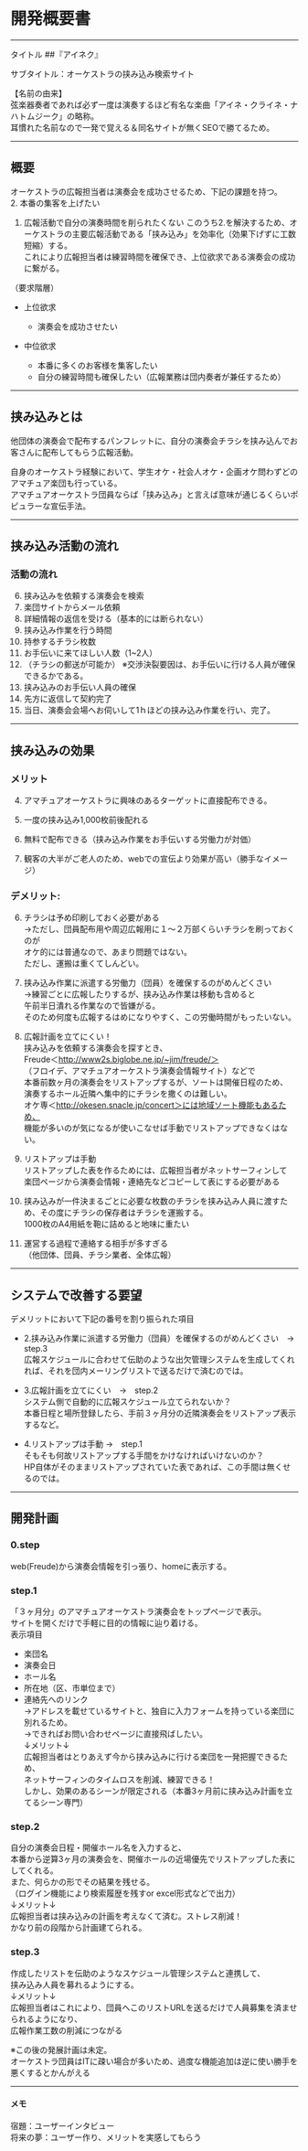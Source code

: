 #  開発概要書

-------
タイトル
##『アイネク』

サブタイトル：オーケストラの挟み込み検索サイト   

【名前の由来】   
 弦楽器奏者であれば必ず一度は演奏するほど有名な楽曲「アイネ・クライネ・ナハトムジーク」の略称。    
 耳慣れた名前なので一発で覚える＆同名サイトが無くSEOで勝てるため。  

---------
## 概要
オーケストラの広報担当者は演奏会を成功させるため、下記の課題を持つ。   
2. 本番の集客を上げたい
1. 広報活動で自分の演奏時間を削られたくない
このうち2.を解決するため、オーケストラの主要広報活動である「挟み込み」を効率化（効果下げずに工数短縮）する。   
これにより広報担当者は練習時間を確保でき、上位欲求である演奏会の成功に繋がる。   

（要求階層）
* 上位欲求
  * 演奏会を成功させたい

* 中位欲求
  * 本番に多くのお客様を集客したい
  * 自分の練習時間も確保したい（広報業務は団内奏者が兼任するため）


---------
## 挟み込みとは
他団体の演奏会で配布するパンフレットに、自分の演奏会チラシを挟み込んでお客さんに配布してもらう広報活動。   

自身のオーケストラ経験において、学生オケ・社会人オケ・企画オケ問わずどのアマチュア楽団も行っている。   
アマチュアオーケストラ団員ならば「挟み込み」と言えば意味が通じるくらいポピュラーな宣伝手法。 

---------
## 挟み込み活動の流れ
### 活動の流れ
6. 挟み込みを依頼する演奏会を検索
5. 楽団サイトからメール依頼
4. 詳細情報の返信を受ける（基本的には断られない）
 9. 挟み込み作業を行う時間
 9. 持参するチラシ枚数
 9. お手伝いに来てほしい人数（1~2人）
 9. （チラシの郵送が可能か）
※交渉決裂要因は、お手伝いに行ける人員が確保できるかである。
3. 挟み込みのお手伝い人員の確保
2. 先方に返信して契約完了
1. 当日、演奏会会場へお伺いして1ｈほどの挟み込み作業を行い、完了。

---------
## 挟み込みの効果
### メリット
4. アマチュアオーケストラに興味のあるターゲットに直接配布できる。

3. 一度の挟み込み1,000枚前後配れる

2. 無料で配布できる（挟み込み作業をお手伝いする労働力が対価）

1.  観客の大半がご老人のため、webでの宣伝より効果が高い（勝手なイメージ）

### デメリット:
6. チラシは予め印刷しておく必要がある   
→ただし、団員配布用や周辺広報用に１〜２万部くらいチラシを刷っておくのが   
オケ的には普通なので、あまり問題ではない。   
ただし、運搬は重くてしんどい。   

5. 挟み込み作業に派遣する労働力（団員）を確保するのがめんどくさい   
→練習ごとに広報したりするが、挟み込み作業は移動も含めると   
午前半日潰れる作業なので皆嫌がる。   
そのため何度も広報するはめになりやすく、この労働時間がもったいない。   

4.  広報計画を立てにくい！   
挟み込みを依頼する演奏会を探すとき、   
Freude＜http://www2s.biglobe.ne.jp/~jim/freude/＞   
（フロイデ、アマチュアオーケストラ演奏会情報サイト）などで   
本番前数ヶ月の演奏会をリストアップするが、ソートは開催日程のため、   
演奏するホール近隣へ集中的にチラシを撒くのは難しい。   
オケ専＜http://okesen.snacle.jp/concert＞には地域ソート機能もあるため、   
機能が多いのが気になるが使いこなせば手動でリストアップできなくはない。   

3. リストアップは手動   
リストアップした表を作るためには、広報担当者がネットサーフィンして   
楽団ページから演奏会情報・連絡先などコピーして表にする必要がある   

2. 挟み込みが一件決まるごとに必要な枚数のチラシを挟み込み人員に渡すため、その度にチラシの保存者はチラシを運搬する。   
1000枚のA4用紙を鞄に詰めると地味に重たい   

1.  運営する過程で連絡する相手が多すぎる   
（他団体、団員、チラシ業者、全体広報）   

---------
## システムで改善する要望
デメリットにおいて下記の番号を割り振られた項目   

*  2.挟み込み作業に派遣する労働力（団員）を確保するのがめんどくさい　→　step.3   
 広報スケジュールに合わせて伝助のような出欠管理システムを生成してくれれば、それを団内メーリングリストで送るだけで済むのでは。   

* 3.広報計画を立てにくい　→　step.2   
システム側で自動的に広報スケジュール立てられないか？   
本番日程と場所登録したら、手前３ヶ月分の近隣演奏会をリストアップ表示するなど。   

* 4.リストアップは手動 →　step.1   
そもそも何故リストアップする手間をかけなければいけないのか？   
 HP自体がそのままリストアップされていた表であれば、この手間は無くせるのでは。   

---------
## 開発計画
### 0.step   
web(Freude)から演奏会情報を引っ張り、homeに表示する。   

### step.1   
   「３ヶ月分」のアマチュアオーケストラ演奏会をトップページで表示。   
   サイトを開くだけで手軽に目的の情報に辿り着ける。   
表示項目   
*  楽団名   
*  演奏会日   
*  ホール名   
*  所在地（区、市単位まで）   
*  連絡先へのリンク   
→アドレスを載せているサイトと、独自に入力フォームを持っている楽団に別れるため。   
→できればお問い合わせページに直接飛ばしたい。   
↓メリット↓   
広報担当者はとりあえず今から挟み込みに行ける楽団を一発把握できるため、   
ネットサーフィンのタイムロスを削減、練習できる！   
しかし、効果のあるシーンが限定される（本番3ヶ月前に挟み込み計画を立てるシーン専門）   

### step.2
   自分の演奏会日程・開催ホール名を入力すると、   
本番から逆算3ヶ月の演奏会を、開催ホールの近場優先でリストアップした表にしてくれる。   
また、何らかの形でその結果を残せる。   
（ログイン機能により検索履歴を残すor excel形式などで出力）   
↓メリット↓   
広報担当者は挟み込みの計画を考えなくて済む。ストレス削減！   
かなり前の段階から計画建てられる。   

### step.3
   作成したリストを伝助のようなスケジュール管理システムと連携して、      
挟み込み人員を募れるようにする。   
↓メリット↓   
広報担当者はこれにより、団員へこのリストURLを送るだけで人員募集を済ませられるようになり、   
広報作業工数の削減につながる   


※この後の発展計画は未定。   
オーケストラ団員はITに疎い場合が多いため、過度な機能追加は逆に使い勝手を悪くするとかんがえる   

-----
#### メモ
宿題：ユーザーインタビュー   
将来の夢：ユーザー作り、メリットを実感してもらう   

